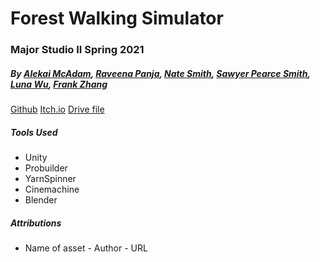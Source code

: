 # Forest Walking Simulator
### Major Studio II Spring 2021
##### By [Alekai McAdam](https://alekaim.itch.io/), [Raveena Panja](https://www.raveenapanja.com/), [Nate Smith](http://www.nwlsmith.com/), [Sawyer Pearce Smith](https://sawybean.itch.io/), [Luna Wu](https://lunawoolf.itch.io/), [Frank Zhang](https://gamecenter.nyu.edu/profile/?user=432)
[Github](https://github.com/NwlSmith/ForestWalkingSim)
[Itch.io](https://nwlsmith.itch.io/forest)
[Drive file](https://drive.google.com/drive/u/1/folders/1DlHcsZVTkToMbzNIyjTvfPxxRE1ONTNM)
##### Tools Used
- Unity
- Probuilder
- YarnSpinner
- Cinemachine
- Blender

##### Attributions
- Name of asset - Author - URL
